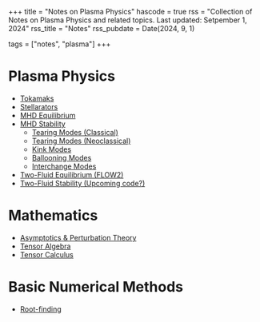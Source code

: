 +++
title = "Notes on Plasma Physics"
hascode = true
rss = "Collection of Notes on Plasma Physics and related topics. Last updated: Setpember 1, 2024"
rss_title = "Notes"
rss_pubdate = Date(2024, 9, 1)

tags = ["notes", "plasma"]
+++

# Plasma Physics

* [Tokamaks](/notes/tokamaks/)
* [Stellarators](/notes/stellarators/)
* [MHD Equilibrium]()
* [MHD Stability]()
    * [Tearing Modes (Classical)](/notes/tearing/)
    * [Tearing Modes (Neoclassical)]()
    * [Kink Modes]()
    * [Ballooning Modes]()
    * [Interchange Modes]()
* [Two-Fluid Equilibrium (FLOW2)]()
* [Two-Fluid Stability (Upcoming code?)]()

# Mathematics
* [Asymptotics & Perturbation Theory]()
* [Tensor Algebra]()
* [Tensor Calculus]()

# Basic Numerical Methods
* [Root-finding](/notes/)